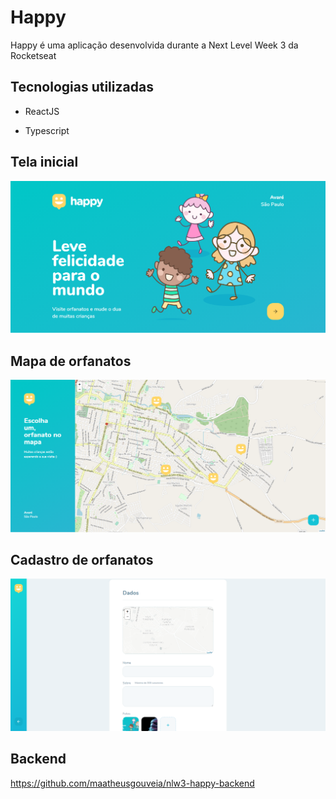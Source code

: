 # Happy

Happy é uma aplicação desenvolvida durante a Next Level Week 3 da Rocketseat

## Tecnologias utilizadas

-   ReactJS

-   Typescript

## Tela inicial

![](./.github/images/inicio.png)

## Mapa de orfanatos

![](./.github/images/mapa.png)

## Cadastro de orfanatos

![](./.github/images/cadastro.png)

## Backend

https://github.com/maatheusgouveia/nlw3-happy-backend
